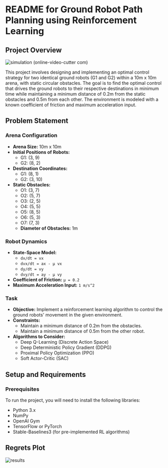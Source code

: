# README for Ground Robot Path Planning using Reinforcement Learning

## Project Overview
![simulation (online-video-cutter com)](https://github.com/user-attachments/assets/25083a75-8df1-4804-b83e-1dc7f42ba92b)

This project involves designing and implementing an optimal control strategy for two identical ground robots (G1 and G2) within a 10m x 10m arena, with static circular obstacles. The goal is to find the optimal control that drives the ground robots to their respective destinations in minimum time while maintaining a minimum distance of 0.2m from the static obstacles and 0.5m from each other. The environment is modeled with a known coefficient of friction and maximum acceleration input.

## Problem Statement

### Arena Configuration
- **Arena Size:** 10m x 10m
- **Initial Positions of Robots:**
  - G1: (3, 9)
  - G2: (8, 2)
- **Destination Coordinates:**
  - G1: (8, 1)
  - G2: (3, 10)
- **Static Obstacles:**
  - O1: (3, 7)
  - O2: (5, 7)
  - O3: (2, 5)
  - O4: (5, 5)
  - O5: (8, 5)
  - O6: (5, 3)
  - O7: (7, 3)
  - **Diameter of Obstacles:** 1m

### Robot Dynamics
- **State-Space Model:**
  - `dx/dt = vx`
  - `dvx/dt = ax - μ vx`
  - `dy/dt = vy`
  - `dvy/dt = ay - μ vy`
- **Coefficient of Friction:** `μ = 0.2`
- **Maximum Acceleration Input:** `1 m/s^2`


### Task
- **Objective:** Implement a reinforcement learning algorithm to control the ground robots' movement in the given environment.
- **Constraints:** 
  - Maintain a minimum distance of 0.2m from the obstacles.
  - Maintain a minimum distance of 0.5m from the other robot.
- **Algorithms to Consider:**
  - Deep Q-Learning (Discrete Action Space)
  - Deep Deterministic Policy Gradient (DDPG)
  - Proximal Policy Optimization (PPO)
  - Soft Actor-Critic (SAC)

## Setup and Requirements

### Prerequisites
To run the project, you will need to install the following libraries:

- Python 3.x
- NumPy
- OpenAI Gym
- TensorFlow or PyTorch
- Stable-Baselines3 (for pre-implemented RL algorithms)

## Regrets Plot
![results](https://github.com/user-attachments/assets/9fd22a15-0f4b-4887-a6e4-05f54ec9ec7e)

